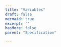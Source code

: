 ```yaml
---
title: "Variables"
draft: false
mermaid: true
excerpt: ''
hasMore: false
parent: "Specification"

---
```


